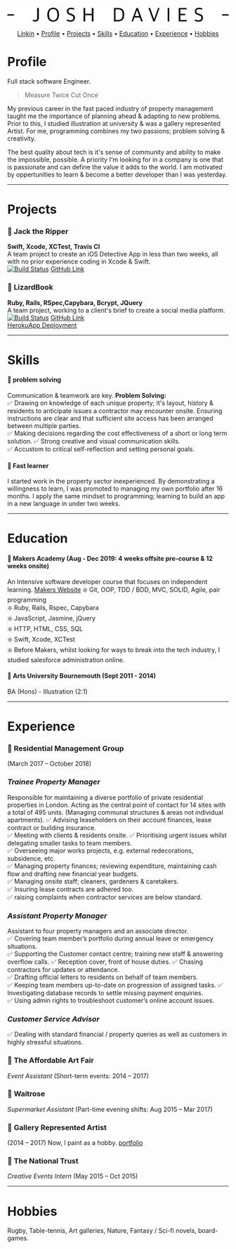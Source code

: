 <div align="center">
  
![alt text](https://github.com/JoshDavies/CV/blob/master/JoshDavies.png?raw=true)  
  
</div>

<p align="center">
  <a href="https://www.linkedin.com/in/joshua-davies-70bb75128/">Linkin</a> •
  <a href="#Profile">Profile</a> •
  <a href="#Projects">Projects</a> •
  <a href="#Skills">Skills</a> •
  <a href="#Education">Education</a> •
  <a href="#Experience">Experience</a> •
  <a href="#Hobbies">Hobbies</a>
</p>

# Profile
Full stack software Engineer.

> Measure Twice Cut Once

My previous career in the fast paced industry of property management taught me the importance of planning ahead & adapting to new problems. Prior to this, I studied illustration at university & was a gallery represented Artist. For me, programming combines my two passions; problem solving & creativity.

The best quality about tech is it's sense of community and ability to make the impossible, possible. A priority I'm looking for in a company is one that is passionate and can define the value it adds to the world. I am motivated by oppertunities to learn & become a better developer than I was yesterday.

-------------
# Projects

### 🔸 Jack the Ripper
**Swift, Xcode, XCTest, Travis CI**  
A team project to create an iOS Detective App in less than two weeks, all with no prior experience coding in Xcode & Swift.  
[![Build Status](https://travis-ci.com/robertamangiapane/Team-6-Game.svg?branch=master)](https://travis-ci.com/robertamangiapane/Team-6-Game)
[GitHub Link](https://github.com/JoshDavies/Team-6-Game)  

### 🔸 LizardBook
**Ruby, Rails, RSpec,Capybara, Bcrypt, JQuery**  
A team project, working to a client's brief to create a social media platform.  
[![Build Status](https://travis-ci.com/Mezela/acebook--LizardBook-.svg?branch=master)](https://travis-ci.com/Mezela/acebook--LizardBook-)
[GitHub Link](https://github.com/JoshDavies/acebook--LizardBook-)  
[HerokuApp Deployment](http://lizardbook.herokuapp.com/)

-------------
# Skills
#### 🔸 problem solving
Communication & teamwork are key.
**Problem Solving:**  
✅ Drawing on knowledge of each unique property; it's layout, history & residents to anticipate issues a contractor may encounter onsite. Ensuring instructions are clear and that sufficient site access has been arranged between multiple parties.  
✅ Making decisions regarding the cost effectiveness of a short or long term solution.
✅ Strong creative and visual communication skills.  
✅ Accustom to critical self-reflection and setting personal goals.  

#### 🔸 Fast learner
I started work in the property sector inexperienced. By demonstrating a willingness to learn, I was promoted to managing my own portfolio after 16 months. I apply the same mindset to programming; learning to build an app in a new language in under two weeks.

-----------
# Education

#### 🔸 Makers Academy (Aug - Dec 2019: 4 weeks offsite pre-course & 12 weeks onsite)
An Intensive software developer course that focuses on independent learning. [Makers Website](https://makers.tech/)
❇️ Git, OOP, TDD / BDD, MVC, SOLID, Agile, pair programming  
❇️ Ruby, Rails, Rspec, Capybara  
❇️ JavaScript, Jasmine, jQuery   
❇️ HTTP, HTML, CSS, SQL  
❇️ Swift, Xcode, XCTest   
❇️ Before Makers, whilst looking for ways to break into the tech industry, I studied salesforce administration online. 

#### 🔸 Arts University Bournemouth (Sept 2011 - 2014)
BA (Hons) - Illustration (2:1)

----------------
# Experience

### 🔸 **Residential Management Group**
(March 2017 – October 2018)  
### *Trainee Property Manager*  
Responsible for maintaining a diverse portfolio of private residential properties in London. Acting as the central point of contact for 14 sites with a total of 495 units. (Managing communal structures & areas not individual apartments).
✅ Advising leaseholders on their account finances, lease contract or building insurance.  
✅ Meeting with clients & residents onsite. 
✅ Prioritising urgent issues whilst delegating smaller tasks to team members.  
✅ Overseeing major works projects, e.g. external redecorations, subsidence, etc.  
✅ Managing property finances; reviewing expenditure, maintaining cash flow and drafting new financial year budgets.  
✅ Managing onsite staff; cleaners, gardeners & caretakers.  
✅ Insuring lease contracts are adhered too.  
✅ raising complaints when contractor services are below standard.  

### *Assistant Property Manager*  
Assistant to four property managers and an associate director.   
✅ Covering team member’s portfolio during annual leave or emergency situations.  
✅ Supporting the Customer contact centre; training new staff & answering overflow calls.
✅ Reception cover, front of house duties.
✅ Chasing contractors for updates or attendance.  
✅ Drafting official letters to residents on behalf of team members.  
✅ Keeping team members up-to-date on progression of assigned tasks.
✅ Investigating database records to settle missing payment enquiries.  
✅ Using admin rights to troubleshoot customer’s online account issues.

### *Customer Service Advisor*  
✅ Dealing with standard financial / property queries as well as customers in highly stressful situations.

### 🔸 **The Affordable Art Fair**
 *Event Assistant* (Short-term events: 2014 – 2017)   

### 🔸 **Waitrose**  
*Supermarket Assistant* (Part-time evening shifts: Aug 2015 – Mar 2017)   

### 🔸 **Gallery Represented Artist**
(2014 – 2017) Now, I paint as a hobby. [portfolio](http://www.jdaviesillustration.com/)

### 🔸 **The National Trust**
*Creative Events Intern* (May 2015 – Oct 2015)   

--------
# Hobbies
Rugby, Table-tennis, Art galleries, Nature, Fantasy / Sci-fi novels, board-games.
